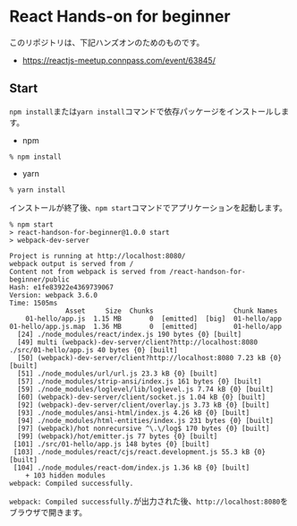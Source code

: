 # React Hands-on for beginner

このリポジトリは、下記ハンズオンのためのものです。

* https://reactjs-meetup.connpass.com/event/63845/

## Start

`npm install`または`yarn install`コマンドで依存パッケージをインストールします。

* npm

```
% npm install
```

* yarn

```
% yarn install
```

インストールが終了後、`npm start`コマンドでアプリケーションを起動します。

```
% npm start
> react-handson-for-beginner@1.0.0 start
> webpack-dev-server

Project is running at http://localhost:8080/
webpack output is served from /
Content not from webpack is served from /react-handson-for-beginner/public
Hash: e1fe83922e4369739067
Version: webpack 3.6.0
Time: 1505ms
              Asset     Size  Chunks                    Chunk Names
    01-hello/app.js  1.15 MB       0  [emitted]  [big]  01-hello/app
01-hello/app.js.map  1.36 MB       0  [emitted]         01-hello/app
  [24] ./node_modules/react/index.js 190 bytes {0} [built]
  [49] multi (webpack)-dev-server/client?http://localhost:8080 ./src/01-hello/app.js 40 bytes {0} [built]
  [50] (webpack)-dev-server/client?http://localhost:8080 7.23 kB {0} [built]
  [51] ./node_modules/url/url.js 23.3 kB {0} [built]
  [57] ./node_modules/strip-ansi/index.js 161 bytes {0} [built]
  [59] ./node_modules/loglevel/lib/loglevel.js 7.74 kB {0} [built]
  [60] (webpack)-dev-server/client/socket.js 1.04 kB {0} [built]
  [92] (webpack)-dev-server/client/overlay.js 3.73 kB {0} [built]
  [93] ./node_modules/ansi-html/index.js 4.26 kB {0} [built]
  [94] ./node_modules/html-entities/index.js 231 bytes {0} [built]
  [97] (webpack)/hot nonrecursive ^\.\/log$ 170 bytes {0} [built]
  [99] (webpack)/hot/emitter.js 77 bytes {0} [built]
 [101] ./src/01-hello/app.js 148 bytes {0} [built]
 [103] ./node_modules/react/cjs/react.development.js 55.3 kB {0} [built]
 [104] ./node_modules/react-dom/index.js 1.36 kB {0} [built]
    + 103 hidden modules
webpack: Compiled successfully.
```

`webpack: Compiled successfully.`が出力された後、`http://localhost:8080`をブラウザで開きます。

